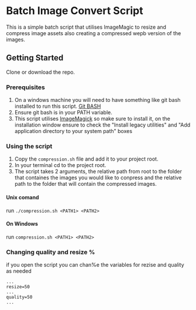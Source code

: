 # Batch Image Convert Script
This is a simple batch script that utilises ImageMagic to resize and compress image assets also creating a compressed wepb version of the images. 
## Getting Started
Clone or download the repo.
### Prerequisites
1. On a windows machine you will need to have something like git bash installed to run this script. [Git BASH](https://gitforwindows.org/)
2. Ensure git bash is in your PATH variable. 
3. This script utilises [ImageMagick](https://www.imagemagick.org/) so make sure to install it, on the installation window ensure to check the "Install legacy utilities" and "Add application directory to your system path" boxes

### Using the script
1. Copy the `compression.sh` file and add it to your project root.
2. In your terminal cd to the project root. 
3. The script takes 2 arguments, the relative path from root to the folder that containes the images you would like to conpress and the relative path to the folder that will contain the compressed images.

#### Unix comand
run `./compression.sh <PATH1> <PATH2>`
#### On Windows
run `compression.sh <PATH1> <PATH2>`

### Changing quality and resize %
if you open the script you can chan%e the variables for rezise and quality as needed
```
...
resize=50
...
quality=50
...
```